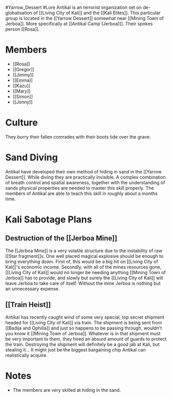 #Yarrow_Dessert #Lore 
Antikal is an terrorist organization set on de-globalisation of [[Living City of Kali]] and the [[Kali Elites]]. This particular group is located in the [[Yarrow Dessert]] somewhat near [[Mining Town of Jerboa]]. More specifically at [[Antikal Camp (Jerboa)]]. Their spokes person [[Rosa]].
# Members
- [[Rosa]]
- [[Gregor]]
- [[Jimmy]]
- [[Emma]]
- [[Kazu]]
- [[Mary]]
- [[Simon]]
- [[Jonny]]
# Culture
They burry their fallen comrades with their boots tide over the grave.
# Sand Diving
Antikal have developed their own method of hiding in sand in the [[Yarrow Dessert]]. While diving they are practically invisible. A complex combination of breath control and spatial awareness, together with the understanding of sands physical properties are needed to master this skill properly. The members of Antikal are able to teach this skill in roughly about a months time.
# Kali Sabotage Plans
## Destruction of the [[Jerboa Mine]]
The [[Jerboa Mine]] is a very volatile structure due to the instability of raw [[Star fragment]]s. One well placed magical explosive should be enough to bring everything down. First of, this would be a big hit on [[Living City of Kali]]'s economic income. Secondly, with all of the mines resources gone, [[Living City of Kali]] would no longer be needing anything [[Mining Town of Jerboa]] has to provide, and slowly but surely the [[Living City of Kali]] will leave Jerboa to take care of itself. Without the mine Jerboa is nothing but an unnecessary expense.
## [[Train Heist]]
Antikal has recently caught wind of some very special, top secret shipment headed for [[Living City of Kali]] via train. The shipment is being sent from [[Badija and Ophilia]] and just so happens to be passing through, wouldn't you know it [[Mining Town of Jerboa]]. Whatever is in that shipment must be very important to them, they hired an absurd amount of guards to protect the train. Destroying the shipment will definitely be a good jab at Kali, but stealing it... It might just be the biggest bargaining chip Antikal can realistically acquire.
# Notes
- The members are very skilled at hiding in the sand.